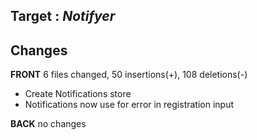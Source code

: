 ## Target : _Notifyer_

## Changes
**FRONT** 6 files changed, 50 insertions(+), 108 deletions(-)

+ Create Notifications store
+ Notifications now use for error in registration input

**BACK** no changes